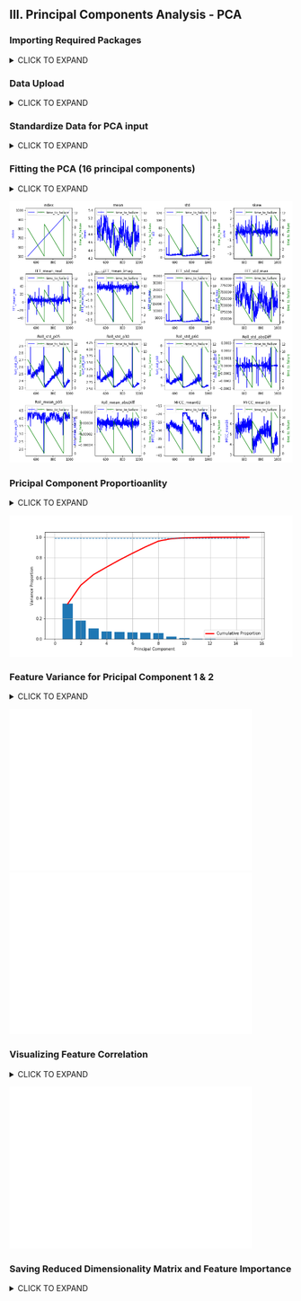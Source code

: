 ## III. Principal Components Analysis - PCA

 ### Importing Required Packages
<details><summary>CLICK TO EXPAND</summary>
<p>

```python
  import numpy as np
  import seaborn as sns
  import matplotlib.pyplot as plt
  import pandas as pd
  from sklearn.preprocessing import StandardScaler
  from sklearn.decomposition import PCA
  ```
 </p>
 </details>
 
 ### Data Upload
<details><summary>CLICK TO EXPAND</summary>
<p>

```python
train = pd.read_csv('extract_train_Jul08.csv')
train = train.drop(['index'], axis = 1)
train = train.drop(train.columns[0],axis = 1)
```
</p>
</details>
 
 ### Standardize Data for PCA input
<details><summary>CLICK TO EXPAND</summary>
<p>
 
```python
scaler=StandardScaler() #instantiate
scaler.fit(train) # compute the mean and standard which will be used in the next command
X_scaled=scaler.transform(train)
```
</p>
</details>

 ### Fitting the PCA (16 principal components)
<details><summary>CLICK TO EXPAND</summary>
<p>
 
```python
pca=PCA() 
pca.fit(X_scaled) 
X_pca=pca.transform(X_scaled)
```

```python
ex_variance=np.var(X_pca,axis=0)
ex_variance_ratio = ex_variance/np.sum(ex_variance)
print(ex_variance_ratio)
```
</p>
</details>

![Feature Visualization](https://github.com/hoangtung167/cx4240/blob/master/Graphs/Feature_Visualization.png)

 ### Pricipal Component Proportioanlity
<details><summary>CLICK TO EXPAND</summary>
<p>
 
```python
plt.figure(figsize=(10,5))
plt.bar(np.arange(1,16),pca.explained_variance_ratio_, linewidth=3)
plt.plot(np.arange(1,16),np.cumsum(pca.explained_variance_ratio_), linewidth=3, c = 'r', label = 'Cumulative Proportion')
plt.legend()
plt.xlabel('Principal Component')
plt.ylabel('Variance Proportion')
plt.grid()
plt.plot([0.99]*16, '--')
```

```python
ex_variance=np.var(X_pca,axis=0)
ex_variance_ratio = ex_variance/np.sum(ex_variance)
print(ex_variance_ratio)
```
</p>
</details>

![Principal Components Visualization](https://github.com/hoangtung167/cx4240/blob/master/Graphs/principal_component_visualization.png)

 ### Feature Variance for Pricipal Component 1 & 2
<details><summary>CLICK TO EXPAND</summary>
<p>
 
```python
plt.matshow([pca.components_[0]],cmap='viridis')
plt.yticks([0],['1st Comp'],fontsize=10)
plt.colorbar()
plt.xticks(range(len(train.columns)),train.columns,rotation=65,ha='left')
plt.show()

plt.matshow([pca.components_[1]],cmap='viridis')
plt.yticks([0],['2nd Comp'],fontsize=10)
plt.colorbar()
plt.xticks(range(len(train.columns)),train.columns,rotation=65,ha='left')
plt.show()
```
</p>
</details>

![First Principal Component](https://github.com/hoangtung167/cx4240/blob/master/Graphs/first_principal_component.png)
![second Principal Component](https://github.com/hoangtung167/cx4240/blob/master/Graphs/second_principal_component.png)

 ### Visualizing Feature Correlation
<details><summary>CLICK TO EXPAND</summary>
<p>
 
```python
features = test.columns
plt.figure(figsize=(8,8))
s=sns.heatmap(test.corr(),cmap='coolwarm') 
s.set_yticklabels(s.get_yticklabels(),rotation=30,fontsize=7)
s.set_xticklabels(s.get_xticklabels(),rotation=30,fontsize=7)
plt.show()
```
</p>
</details>

![Feature Correlation](https://github.com/hoangtung167/cx4240/blob/master/Graphs/heat_map.png)

 ### Saving Reduced Dimensionality Matrix and Feature Importance
<details><summary>CLICK TO EXPAND</summary>
<p>
 
```python
a = np.abs(pca.components_[0])
a = a/np.max(a)
df = pd.DataFrame()
df['features'] = test.columns
df['importance'] = a
df.to_csv('PCA_extracted.csv')
print(df.shape)

pca=PCA(n_components = 9) 
pca.fit(X_scaled) 
X_pca=pca.transform(X_scaled)
df = pd.DataFrame(X_pca)
df.to_csv('pca_exported_9features.csv')
```
</p>
</details>

